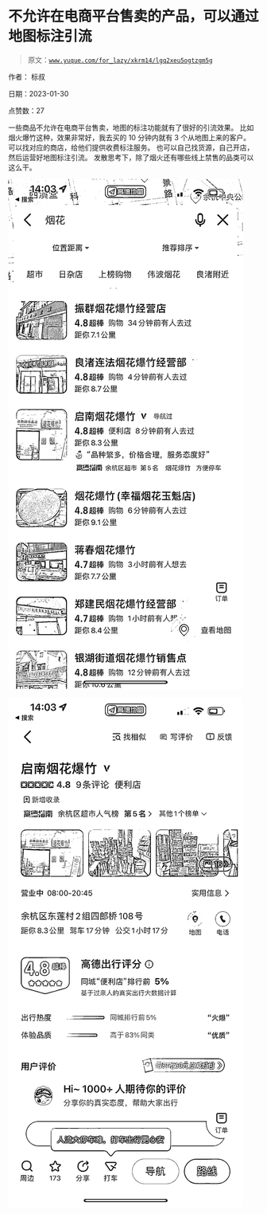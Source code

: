 # 不允许在电商平台售卖的产品，可以通过地图标注引流

> 原文：[`www.yuque.com/for_lazy/xkrm14/lgq2xeu5ogtzgm5g`](https://www.yuque.com/for_lazy/xkrm14/lgq2xeu5ogtzgm5g)



作者： 标叔 

日期：2023-01-30 

点赞数：27 

一些商品不允许在电商平台售卖，地图的标注功能就有了很好的引流效果。 比如烟火爆竹这种，效果非常好，我去买的 10 分钟内就有 3 个从地图上来的客户。 可以找对应的商店，给他们提供收费标注服务。 也可以自己找货源，自己开店，然后运营好地图标注引流。 发散思考下，除了烟火还有哪些线上禁售的品类可以这么干。 

![](img/126d5e93b620b93dce138007ef07e1af.png) 

![](img/110790a1ebabfa5bd07471315462ff96.png) 


